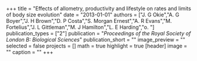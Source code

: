 +++
title = "Effects of allometry, productivity and lifestyle on rates and limits of body size evolution"
date = "2013-01-01"
authors = ["J. G Okie","A. G Boyer","J. H Brown","D. P Costa","S. Morgan Ernest","A. R Evans","M. Fortelius","J. L Gittleman","M. J Hamilton","L. E Harding","o. "]
publication_types = ["2"]
publication = "_Proceedings of the Royal Society of London B: Biological Sciences_"
publication_short = ""
image_preview = ""
selected = false
projects = []
math = true
highlight = true
[header]
image = ""
caption = ""
+++

